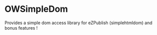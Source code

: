 OWSimpleDom
===========

Provides a simple dom access library for eZPublish (simplehtmldom) and bonus features !